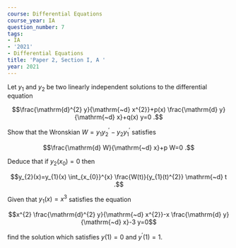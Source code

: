 ```yaml
---
course: Differential Equations
course_year: IA
question_number: 7
tags:
- IA
- '2021'
- Differential Equations
title: 'Paper 2, Section I, A '
year: 2021
---
```




Let $y_{1}$ and $y_{2}$ be two linearly independent solutions to the differential equation

$$\frac{\mathrm{d}^{2} y}{\mathrm{~d} x^{2}}+p(x) \frac{\mathrm{d} y}{\mathrm{~d} x}+q(x) y=0 .$$

Show that the Wronskian $W=y_{1} y_{2}^{\prime}-y_{2} y_{1}^{\prime}$ satisfies

$$\frac{\mathrm{d} W}{\mathrm{~d} x}+p W=0 .$$

Deduce that if $y_{2}\left(x_{0}\right)=0$ then

$$y_{2}(x)=y_{1}(x) \int_{x_{0}}^{x} \frac{W(t)}{y_{1}(t)^{2}} \mathrm{~d} t .$$

Given that $y_{1}(x)=x^{3}$ satisfies the equation

$$x^{2} \frac{\mathrm{d}^{2} y}{\mathrm{~d} x^{2}}-x \frac{\mathrm{d} y}{\mathrm{~d} x}-3 y=0$$

find the solution which satisfies $y(1)=0$ and $y^{\prime}(1)=1$.